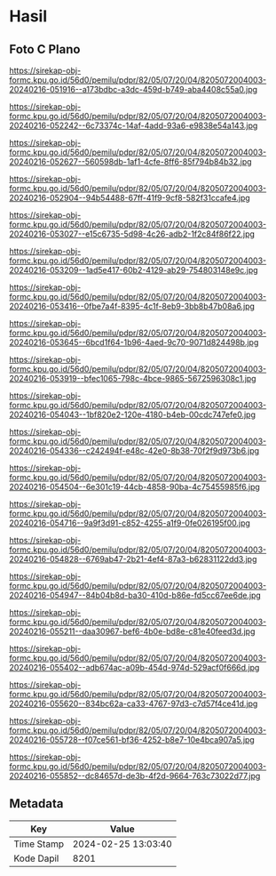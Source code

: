 # Hasil

## Foto C Plano

https://sirekap-obj-formc.kpu.go.id/56d0/pemilu/pdpr/82/05/07/20/04/8205072004003-20240216-051916--a173bdbc-a3dc-459d-b749-aba4408c55a0.jpg

https://sirekap-obj-formc.kpu.go.id/56d0/pemilu/pdpr/82/05/07/20/04/8205072004003-20240216-052242--6c73374c-14af-4add-93a6-e9838e54a143.jpg

https://sirekap-obj-formc.kpu.go.id/56d0/pemilu/pdpr/82/05/07/20/04/8205072004003-20240216-052627--560598db-1af1-4cfe-8ff6-85f794b84b32.jpg

https://sirekap-obj-formc.kpu.go.id/56d0/pemilu/pdpr/82/05/07/20/04/8205072004003-20240216-052904--94b54488-67ff-41f9-9cf8-582f31ccafe4.jpg

https://sirekap-obj-formc.kpu.go.id/56d0/pemilu/pdpr/82/05/07/20/04/8205072004003-20240216-053027--e15c6735-5d98-4c26-adb2-1f2c84f86f22.jpg

https://sirekap-obj-formc.kpu.go.id/56d0/pemilu/pdpr/82/05/07/20/04/8205072004003-20240216-053209--1ad5e417-60b2-4129-ab29-754803148e9c.jpg

https://sirekap-obj-formc.kpu.go.id/56d0/pemilu/pdpr/82/05/07/20/04/8205072004003-20240216-053416--0fbe7a4f-8395-4c1f-8eb9-3bb8b47b08a6.jpg

https://sirekap-obj-formc.kpu.go.id/56d0/pemilu/pdpr/82/05/07/20/04/8205072004003-20240216-053645--6bcd1f64-1b96-4aed-9c70-9071d824498b.jpg

https://sirekap-obj-formc.kpu.go.id/56d0/pemilu/pdpr/82/05/07/20/04/8205072004003-20240216-053919--bfec1065-798c-4bce-9865-5672596308c1.jpg

https://sirekap-obj-formc.kpu.go.id/56d0/pemilu/pdpr/82/05/07/20/04/8205072004003-20240216-054043--1bf820e2-120e-4180-b4eb-00cdc747efe0.jpg

https://sirekap-obj-formc.kpu.go.id/56d0/pemilu/pdpr/82/05/07/20/04/8205072004003-20240216-054336--c242494f-e48c-42e0-8b38-70f2f9d973b6.jpg

https://sirekap-obj-formc.kpu.go.id/56d0/pemilu/pdpr/82/05/07/20/04/8205072004003-20240216-054504--6e301c19-44cb-4858-90ba-4c75455985f6.jpg

https://sirekap-obj-formc.kpu.go.id/56d0/pemilu/pdpr/82/05/07/20/04/8205072004003-20240216-054716--9a9f3d91-c852-4255-a1f9-0fe026195f00.jpg

https://sirekap-obj-formc.kpu.go.id/56d0/pemilu/pdpr/82/05/07/20/04/8205072004003-20240216-054828--6769ab47-2b21-4ef4-87a3-b62831122dd3.jpg

https://sirekap-obj-formc.kpu.go.id/56d0/pemilu/pdpr/82/05/07/20/04/8205072004003-20240216-054947--84b04b8d-ba30-410d-b86e-fd5cc67ee6de.jpg

https://sirekap-obj-formc.kpu.go.id/56d0/pemilu/pdpr/82/05/07/20/04/8205072004003-20240216-055211--daa30967-bef6-4b0e-bd8e-c81e40feed3d.jpg

https://sirekap-obj-formc.kpu.go.id/56d0/pemilu/pdpr/82/05/07/20/04/8205072004003-20240216-055402--adb674ac-a09b-454d-974d-529acf0f666d.jpg

https://sirekap-obj-formc.kpu.go.id/56d0/pemilu/pdpr/82/05/07/20/04/8205072004003-20240216-055620--834bc62a-ca33-4767-97d3-c7d57f4ce41d.jpg

https://sirekap-obj-formc.kpu.go.id/56d0/pemilu/pdpr/82/05/07/20/04/8205072004003-20240216-055728--f07ce561-bf36-4252-b8e7-10e4bca907a5.jpg

https://sirekap-obj-formc.kpu.go.id/56d0/pemilu/pdpr/82/05/07/20/04/8205072004003-20240216-055852--dc84657d-de3b-4f2d-9664-763c73022d77.jpg


## Metadata

| Key        | Value               |
| ---------- | ------------------- |
| Time Stamp | 2024-02-25 13:03:40 |
| Kode Dapil | 8201                |



